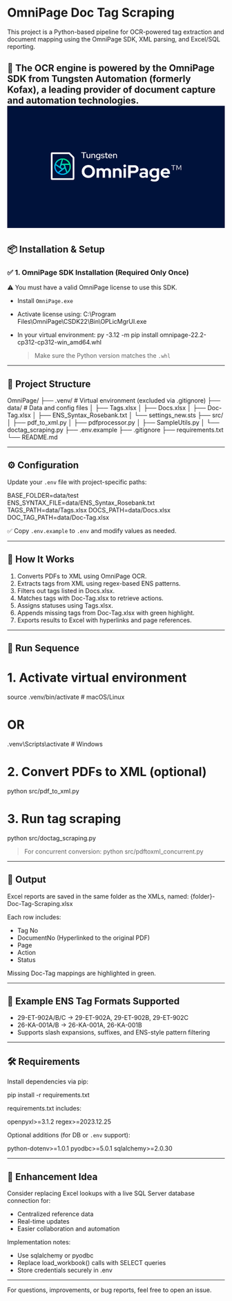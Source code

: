 # OmniPage Doc Tag Scraping

This project is a Python-based pipeline for OCR-powered tag extraction and document mapping using the OmniPage SDK, XML parsing, and Excel/SQL reporting.

🧠 The OCR engine is powered by the OmniPage SDK from **Tungsten Automation** (formerly Kofax), a leading provider of document capture and automation technologies.
![OmniPage Cover](omnipage_cover.svg)
---

## 📦 Installation & Setup

### ✅ 1. OmniPage SDK Installation (Required Only Once)

⚠️ You must have a valid OmniPage license to use this SDK.

- Install `OmniPage.exe`
- Activate license using:
  C:\Program Files\OmniPage\CSDK22\Bin\OPLicMgrUI.exe
- In your virtual environment:
  py -3.12 -m pip install omnipage-22.2-cp312-cp312-win_amd64.whl

  > Make sure the Python version matches the `.whl`

---

## 🧰 Project Structure

OmniPage/
├── .venv/                      # Virtual environment (excluded via .gitignore)
├── data/                       # Data and config files
│   ├── Tags.xlsx
│   ├── Docs.xlsx
│   ├── Doc-Tag.xlsx
│   ├── ENS_Syntax_Rosebank.txt
│   └── settings_new.sts
├── src/
│   ├── pdf_to_xml.py
│   ├── pdfprocessor.py
│   ├── SampleUtils.py
│   └── doctag_scraping.py
├── .env.example
├── .gitignore
├── requirements.txt
└── README.md

---

## ⚙️ Configuration

Update your `.env` file with project-specific paths:

BASE_FOLDER=data/test
ENS_SYNTAX_FILE=data/ENS_Syntax_Rosebank.txt
TAGS_PATH=data/Tags.xlsx
DOCS_PATH=data/Docs.xlsx
DOC_TAG_PATH=data/Doc-Tag.xlsx

✅ Copy `.env.example` to `.env` and modify values as needed.

---

## 🧠 How It Works

1. Converts PDFs to XML using OmniPage OCR.
2. Extracts tags from XML using regex-based ENS patterns.
3. Filters out tags listed in Docs.xlsx.
4. Matches tags with Doc-Tag.xlsx to retrieve actions.
5. Assigns statuses using Tags.xlsx.
6. Appends missing tags from Doc-Tag.xlsx with green highlight.
7. Exports results to Excel with hyperlinks and page references.

---

## 🚀 Run Sequence

# 1. Activate virtual environment
source .venv/bin/activate  # macOS/Linux
# OR
.venv\Scripts\activate     # Windows

# 2. Convert PDFs to XML (optional)
python src/pdf_to_xml.py

# 3. Run tag scraping
python src/doctag_scraping.py

> For concurrent conversion:
python src/pdftoxml_concurrent.py

---

## 📁 Output

Excel reports are saved in the same folder as the XMLs, named:
{folder}-Doc-Tag-Scraping.xlsx

Each row includes:
- Tag No
- DocumentNo (Hyperlinked to the original PDF)
- Page
- Action
- Status

Missing Doc-Tag mappings are highlighted in green.

---

## 🧪 Example ENS Tag Formats Supported

- 29-ET-902A/B/C → 29-ET-902A, 29-ET-902B, 29-ET-902C
- 26-KA-001A/B → 26-KA-001A, 26-KA-001B
- Supports slash expansions, suffixes, and ENS-style pattern filtering

---

## 🛠 Requirements

Install dependencies via pip:

pip install -r requirements.txt

requirements.txt includes:

openpyxl>=3.1.2
regex>=2023.12.25

Optional additions (for DB or `.env` support):

python-dotenv>=1.0.1
pyodbc>=5.0.1
sqlalchemy>=2.0.30

---

## 🚀 Enhancement Idea

Consider replacing Excel lookups with a live SQL Server database connection for:
- Centralized reference data
- Real-time updates
- Easier collaboration and automation

Implementation notes:
- Use sqlalchemy or pyodbc
- Replace load_workbook() calls with SELECT queries
- Store credentials securely in .env

---

For questions, improvements, or bug reports, feel free to open an issue.

